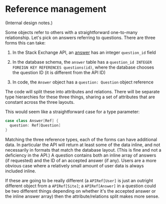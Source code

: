 # Reference management

(Internal design notes.)

Some objects refer to others with a straightforward one-to-many
relationship.  Let's pick on answers referring to questions.  There
are three forms this can take:

1. In the Stack Exchange API, an
   [answer](https://api.stackexchange.com/docs/types/answer) has an
   integer `question_id` field

2. In the database schema, the `answer` table has a `question_id
   INTEGER FOREIGN KEY REFERENCES questions(id)`, where the database
   chooses the question ID (it is different from the API ID)

3. In code, the `Answer` object has a `question: Question` object
   reference

The code will split these into attributes and relations.  There will
be separate type hierarchies for these three things, sharing a set of
attributes that are constant across the three layouts.

This would seem like a straightforward case for a type parameter:

```scala
case class Answer[Ref] {
  question: Ref[Question]
}
```

Matching the three reference types, each of the forms can have
additional data.  In particular the API will return at least some of
the data inline, and not necessarily in formats that match the
database layout.  (This is fine and not a deficiency in the API.)  A
question contains both an inline array of answers (if requested) and
the ID of an accepted answer (if any).  Users are a more obvious case
where a relatively small amount of user data is always included
inline.

If these are going to be really different (a `APIRef[User]` is just an
outright different object from a `APIRef[Site]`; a `APIRef[Answer]` in
a question could be two different things depending on whether it's the
accepted answer or the inline answer array) then the
attribute/relations split makes more sense.

